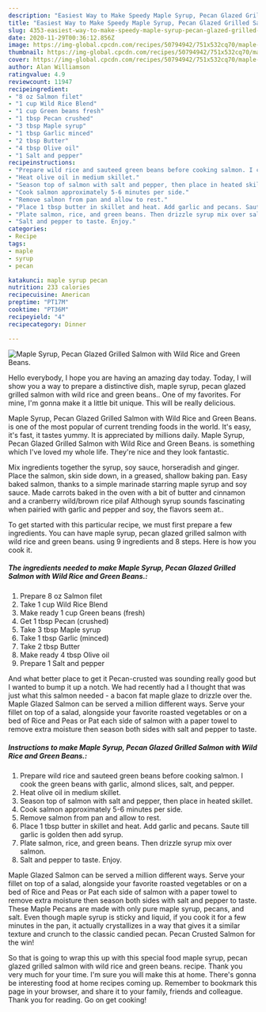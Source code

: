 ```yaml
---
description: "Easiest Way to Make Speedy Maple Syrup, Pecan Glazed Grilled Salmon with Wild Rice and Green Beans."
title: "Easiest Way to Make Speedy Maple Syrup, Pecan Glazed Grilled Salmon with Wild Rice and Green Beans."
slug: 4353-easiest-way-to-make-speedy-maple-syrup-pecan-glazed-grilled-salmon-with-wild-rice-and-green-beans
date: 2020-11-29T00:36:12.856Z
image: https://img-global.cpcdn.com/recipes/50794942/751x532cq70/maple-syrup-pecan-glazed-grilled-salmon-with-wild-rice-and-green-beans-recipe-main-photo.jpg
thumbnail: https://img-global.cpcdn.com/recipes/50794942/751x532cq70/maple-syrup-pecan-glazed-grilled-salmon-with-wild-rice-and-green-beans-recipe-main-photo.jpg
cover: https://img-global.cpcdn.com/recipes/50794942/751x532cq70/maple-syrup-pecan-glazed-grilled-salmon-with-wild-rice-and-green-beans-recipe-main-photo.jpg
author: Alan Williamson
ratingvalue: 4.9
reviewcount: 11947
recipeingredient:
- "8 oz Salmon filet"
- "1 cup Wild Rice Blend"
- "1 cup Green beans fresh"
- "1 tbsp Pecan crushed"
- "3 tbsp Maple syrup"
- "1 tbsp Garlic minced"
- "2 tbsp Butter"
- "4 tbsp Olive oil"
- "1 Salt and pepper"
recipeinstructions:
- "Prepare wild rice and sauteed green beans before cooking salmon. I cook the green beans with garlic, almond slices, salt, and pepper."
- "Heat olive oil in medium skillet."
- "Season top of salmon with salt and pepper, then place in heated skillet."
- "Cook salmon approximately 5-6 minutes per side."
- "Remove salmon from pan and allow to rest."
- "Place 1 tbsp butter in skillet and heat. Add garlic and pecans. Saute till garlic is golden then add syrup."
- "Plate salmon, rice, and green beans. Then drizzle syrup mix over salmon."
- "Salt and pepper to taste. Enjoy."
categories:
- Recipe
tags:
- maple
- syrup
- pecan

katakunci: maple syrup pecan 
nutrition: 233 calories
recipecuisine: American
preptime: "PT17M"
cooktime: "PT36M"
recipeyield: "4"
recipecategory: Dinner

---
```



![Maple Syrup, Pecan Glazed Grilled Salmon with Wild Rice and Green Beans.](https://img-global.cpcdn.com/recipes/50794942/751x532cq70/maple-syrup-pecan-glazed-grilled-salmon-with-wild-rice-and-green-beans-recipe-main-photo.jpg)

Hello everybody, I hope you are having an amazing day today. Today, I will show you a way to prepare a distinctive dish, maple syrup, pecan glazed grilled salmon with wild rice and green beans.. One of my favorites. For mine, I'm gonna make it a little bit unique. This will be really delicious.

Maple Syrup, Pecan Glazed Grilled Salmon with Wild Rice and Green Beans. is one of the most popular of current trending foods in the world. It's easy, it's fast, it tastes yummy. It is appreciated by millions daily. Maple Syrup, Pecan Glazed Grilled Salmon with Wild Rice and Green Beans. is something which I've loved my whole life. They're nice and they look fantastic.

Mix ingredients together the syrup, soy sauce, horseradish and ginger. Place the salmon, skin side down, in a greased, shallow baking pan. Easy baked salmon, thanks to a simple marinade starring maple syrup and soy sauce. Made carrots baked in the oven with a bit of butter and cinnamon and a cranberry wild/brown rice pilaf Although syrup sounds fascinating when pairied with garlic and pepper and soy, the flavors seem at..


To get started with this particular recipe, we must first prepare a few ingredients. You can have maple syrup, pecan glazed grilled salmon with wild rice and green beans. using 9 ingredients and 8 steps. Here is how you cook it.

<!--inarticleads1-->

##### The ingredients needed to make Maple Syrup, Pecan Glazed Grilled Salmon with Wild Rice and Green Beans.:

1. Prepare 8 oz Salmon filet
1. Take 1 cup Wild Rice Blend
1. Make ready 1 cup Green beans (fresh)
1. Get 1 tbsp Pecan (crushed)
1. Take 3 tbsp Maple syrup
1. Take 1 tbsp Garlic (minced)
1. Take 2 tbsp Butter
1. Make ready 4 tbsp Olive oil
1. Prepare 1 Salt and pepper


And what better place to get it Pecan-crusted was sounding really good but I wanted to bump it up a notch. We had recently had a I thought that was just what this salmon needed - a bacon fat maple glaze to drizzle over the. Maple Glazed Salmon can be served a million different ways. Serve your fillet on top of a salad, alongside your favorite roasted vegetables or on a bed of Rice and Peas or Pat each side of salmon with a paper towel to remove extra moisture then season both sides with salt and pepper to taste. 

<!--inarticleads2-->

##### Instructions to make Maple Syrup, Pecan Glazed Grilled Salmon with Wild Rice and Green Beans.:

1. Prepare wild rice and sauteed green beans before cooking salmon. I cook the green beans with garlic, almond slices, salt, and pepper.
1. Heat olive oil in medium skillet.
1. Season top of salmon with salt and pepper, then place in heated skillet.
1. Cook salmon approximately 5-6 minutes per side.
1. Remove salmon from pan and allow to rest.
1. Place 1 tbsp butter in skillet and heat. Add garlic and pecans. Saute till garlic is golden then add syrup.
1. Plate salmon, rice, and green beans. Then drizzle syrup mix over salmon.
1. Salt and pepper to taste. Enjoy.


Maple Glazed Salmon can be served a million different ways. Serve your fillet on top of a salad, alongside your favorite roasted vegetables or on a bed of Rice and Peas or Pat each side of salmon with a paper towel to remove extra moisture then season both sides with salt and pepper to taste. These Maple Pecans are made with only pure maple syrup, pecans, and salt. Even though maple syrup is sticky and liquid, if you cook it for a few minutes in the pan, it actually crystallizes in a way that gives it a similar texture and crunch to the classic candied pecan. Pecan Crusted Salmon for the win! 

So that is going to wrap this up with this special food maple syrup, pecan glazed grilled salmon with wild rice and green beans. recipe. Thank you very much for your time. I'm sure you will make this at home. There's gonna be interesting food at home recipes coming up. Remember to bookmark this page in your browser, and share it to your family, friends and colleague. Thank you for reading. Go on get cooking!
